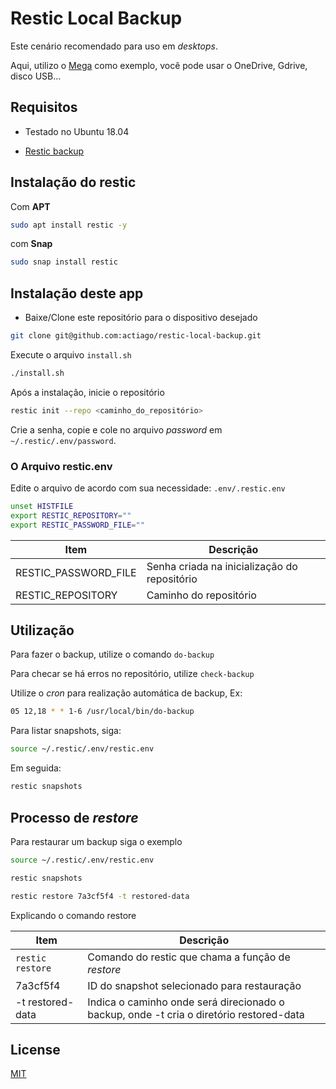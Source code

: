 # Restic Local Backup

Este cenário recomendado para uso em _desktops_.

Aqui, utilizo o [Mega](https://mega.nz) como exemplo, você pode usar o OneDrive, Gdrive, disco USB...

## Requisitos

* Testado no Ubuntu 18.04

* [Restic backup](https://restic.net/)


## Instalação do restic

Com **APT**

```bash
sudo apt install restic -y
```

com **Snap**

```bash
sudo snap install restic
```

## Instalação deste app

* Baixe/Clone este repositório para o dispositivo desejado

```bash
git clone git@github.com:actiago/restic-local-backup.git
```

Execute o arquivo ```install.sh```

```bash
./install.sh
```

Após a instalação, inicie o repositório

```bash
restic init --repo <caminho_do_repositório>
```

Crie a senha, copie e cole no arquivo _password_ em ```~/.restic/.env/password```.

### O Arquivo restic.env

Edite o arquivo de acordo com sua necessidade: ```.env/.restic.env```

```bash
unset HISTFILE
export RESTIC_REPOSITORY=""
export RESTIC_PASSWORD_FILE=""
```

Item | Descrição
--- | ---
| RESTIC_PASSWORD_FILE | Senha criada na inicialização do repositório
| RESTIC_REPOSITORY | Caminho do repositório

## Utilização

Para fazer o backup, utilize o comando ```do-backup```

Para checar se há erros no repositório, utilize ```check-backup```

Utilize o _cron_ para realização automática de backup, Ex:

```bash
05 12,18 * * 1-6 /usr/local/bin/do-backup
```

Para listar snapshots, siga:

```bash
source ~/.restic/.env/restic.env
```

Em seguida:

```bash
restic snapshots
```

## Processo de _restore_

Para restaurar um backup siga o exemplo

```bash
source ~/.restic/.env/restic.env
```

```bash
restic snapshots
```

```bash
restic restore 7a3cf5f4 -t restored-data
```

Explicando o comando restore

Item | Descrição
--- | ---
| ```restic restore``` | Comando do restic que chama a função de _restore_ 
| 7a3cf5f4 | ID do snapshot selecionado para restauração
| -t restored-data | Indica o caminho onde será direcionado o backup, onde -t cria o diretório restored-data

## License

[MIT](./LICENCE.md)
